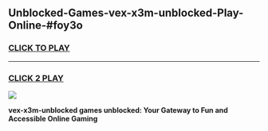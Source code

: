 
## Unblocked-Games-vex-x3m-unblocked-Play-Online-#foy3o
<h3>
<a href="https://premium.freeplayer.one?title=vex-x3m-unblocked&ref=27F">CLICK TO PLAY</a></h3>
<hr>

<h3>
<a href="https://premium.freeplayer.one?title=vex-x3m-unblocked&ref=27F">CLICK 2 PLAY</a>
  
</h3>

<a href="https://premium.freeplayer.one?title=vex-x3m-unblocked&ref=27F"><img src="https://clearcache.store/games.png"></a>


**vex-x3m-unblocked games unblocked: Your Gateway to Fun and Accessible Online Gaming**
